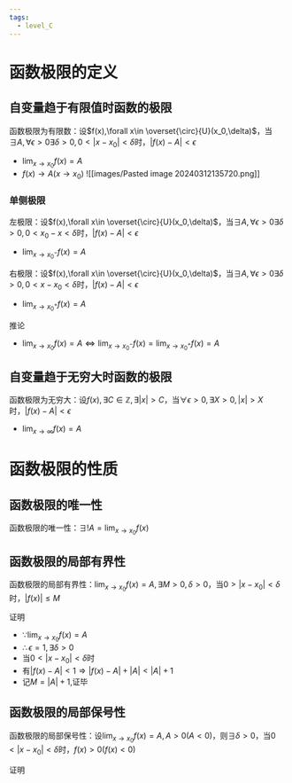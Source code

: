 ```yaml
---
tags: 
  - level_C
---
```


# 函数极限的定义

## 自变量趋于有限值时函数的极限

函数极限为有限数：设$f(x),\forall x\in  \overset{\circ}{U}(x_0,\delta)$，当$\exists A,\forall \epsilon>0\exists \delta>0,0<|x-x_0|<\delta$时，$|f(x)-A|<\epsilon$
  - $\lim_{x\to x_0}f(x)=A$
  - $f(x)\to A(x\to x_0)$
![[images/Pasted image 20240312135720.png]]

### 单侧极限

左极限：设$f(x),\forall x\in  \overset{\circ}{U}(x_0,\delta)$，当$\exists A,\forall \epsilon>0\exists \delta>0,0<x_0-x<\delta$时，$|f(x)-A|<\epsilon$
- $\lim_{x\to x_0^-}f(x)=A$

右极限：设$f(x),\forall x\in  \overset{\circ}{U}(x_0,\delta)$，当$\exists A,\forall \epsilon>0\exists \delta>0,0<x-x_0<\delta$时，$|f(x)-A|<\epsilon$
- $\lim_{x\to x_0^+}f(x)=A$

推论
- $\lim_{x\to x_0}f(x)=A\iff \lim_{x\to x_0^-}f(x)=\lim_{x\to x_0^+}f(x)=A$

## 自变量趋于无穷大时函数的极限

函数极限为无穷大：设$f(x),\exists C\in \mathbb{Z},\exists|x|>C$，当$\forall \epsilon>0,\exists X>0,|x|>X$时，$|f(x)-A|<\epsilon$
- $\lim_{x\to \infty}f(x)=A$

# 函数极限的性质

## 函数极限的唯一性
函数极限的唯一性：$\exists ! A=\lim_{x\to x_0}f(x)$
## 函数极限的局部有界性
函数极限的局部有界性：$\lim_{x\to x_0}f(x)=A,\exists M>0,\delta>0$，当$0>|x-x_0|<\delta$时，$|f(x)|\leq M$

证明
- $\because\lim_{x\to x_0}f(x)=A$
- $\therefore\epsilon=1,\exists \delta>0$
- 当$0<|x-x_0|<\delta$时
- 有$|f(x)-A|<1\Rightarrow|f(x)-A|+|A|<|A|+1$
- 记$M=|A|+1$,证毕
## 函数极限的局部保号性
函数极限的局部保号性：设$\lim_{x\to x_0}f(x)=A,A>0(A<0)$，则$\exists \delta>0$，当$0<|x-x_0|<\delta$时，$f(x)>0(f(x)<0)$

证明

## 